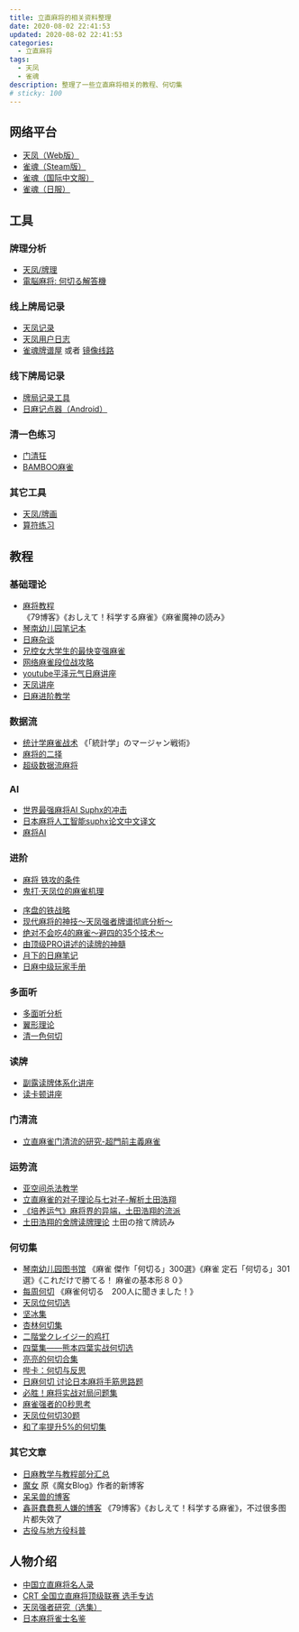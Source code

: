 ```yaml
---
title: 立直麻将的相关资料整理
date: 2020-08-02 22:41:53
updated: 2020-08-02 22:41:53
categories:
  - 立直麻将
tags:
  - 天凤
  - 雀魂
description: 整理了一些立直麻将相关的教程、何切集
# sticky: 100
---
```


## 网络平台

- [天凤（Web版）](https://tenhou.net/3/)
- [雀魂（Steam版）](https://store.steampowered.com/app/1329410/MahjongSoul/)
- [雀魂（国际中文服）](https://game.maj-soul.com/1/)
- [雀魂（日服）](https://game.mahjongsoul.com/)

## 工具

### 牌理分析

- [天凤/牌理](https://tenhou.net/2/)
- [電脳麻将: 何切る解答機](http://kobalab.net/majiang/dapai.html)

### 线上牌局记录

- [天凤记录](http://arcturus.su/tenhou/ranking/)
- [天凤用户日志](https://nodocchi.moe/)
- [雀魂牌谱屋](https://amae-koromo.sapk.ch/) 或者 [镜像线路](https://saki.sapk.ch/)

### 线下牌局记录

- [牌局记录工具](http://jmj.tw/noteapp.html)
- [日麻记点器（Android）](https://bbs.nga.cn/read.php?tid=12223436)

### 清一色练习

- [门清狂](http://hinakin.main.jp/mckonweb/index.htm)
- [BAMBOO麻雀](https://www.gamedesign.jp/games/bamboo/)

### 其它工具

- [天凤/牌画](https://tenhou.net/2/img/)
- [算符练习](http://jmj.tw/fupractice.html)

## 教程

### 基础理论

- [麻将教程](https://www.bilibili.com/read/readlist/rl45758)  
  《79博客》《おしえて！科学する麻雀》《麻雀魔神の読み》
- [琴南幼儿园笔记本](https://www.bilibili.com/read/readlist/rl79513)
- [日麻杂谈](https://www.bilibili.com/read/readlist/rl119820)
- [兄控女大学生的最快变强麻雀](https://www.bilibili.com/read/readlist/rl298846)
- [网络麻雀段位战攻略](https://www.bilibili.com/read/readlist/rl48989)
- [youtube平泽元气日麻讲座](https://www.bilibili.com/read/readlist/rl332844)
- [天凤讲座](https://www.bilibili.com/read/readlist/rl331953)
- [日麻进阶教学](https://www.bilibili.com/read/readlist/rl53461)

### 数据流

- [统计学麻雀战术](https://www.bilibili.com/read/readlist/rl97988) 
  《「統計学」のマージャン戦術》
- [麻将的二择](https://www.bilibili.com/read/readlist/rl116320)
- [超级数据流麻将](https://www.bilibili.com/read/readlist/rl248018)

### AI

- [世界最强麻将AI Suphx的冲击](https://www.bilibili.com/read/readlist/rl303207)
- [日本麻将人工智能suphx论文中文译文](https://www.bilibili.com/read/readlist/rl359661)
- [麻将AI](https://www.bilibili.com/read/readlist/rl360217)

### 进阶

- [麻将 铁攻的条件](https://www.bilibili.com/read/readlist/rl257506)
- [鬼打·天凤位的麻雀机理](https://www.bilibili.com/read/readlist/rl213137)
<!-- - [麻将·序盘的铁战略](https://www.bilibili.com/read/readlist/rl230102) -->
- [序盘的铁战略](https://www.bilibili.com/read/readlist/rl230215)
- [现代麻将的神技～天凤强者牌谱彻底分析～](https://www.bilibili.com/read/readlist/rl334584)
- [绝对不会吃4的麻雀～避四的35个技术～](https://www.bilibili.com/read/readlist/rl331955)
- [由顶级PRO讲述的读牌的神髓](https://www.bilibili.com/read/readlist/rl357928)
- [月下的日麻笔记](https://www.bilibili.com/read/readlist/rl70683)
- [日麻中级玩家手册](https://www.bilibili.com/read/readlist/rl248531)

### 多面听

- [多面听分析](https://www.bilibili.com/read/readlist/rl119817)
- [翼形理论](https://www.bilibili.com/read/readlist/rl119818)
- [清一色何切](https://www.bilibili.com/read/readlist/rl231796)

### 读牌

- [副露读牌体系化讲座](https://www.bilibili.com/read/readlist/rl119814)
- [读卡顿讲座](https://www.bilibili.com/read/readlist/rl292896)

### 门清流

- [立直麻雀门清流的研究-超門前主義麻雀](https://zhuanlan.zhihu.com/menqingliu)

### 运势流

- [亚空间杀法教学](https://www.bilibili.com/read/readlist/rl79957)
- [立直麻雀的对子理论与七对子-解析土田浩翔](https://zhuanlan.zhihu.com/duizililun)
- [《培养运气》麻将界的异端，土田浩翔的流派](https://www.bilibili.com/read/readlist/rl329524)
- [土田浩翔的舍牌读牌理论](https://www.bilibili.com/read/readlist/rl332764)  土田の捨て牌読み

### 何切集

- [琴南幼儿园图书馆](https://www.bilibili.com/read/readlist/rl69713)
  《麻雀 傑作「何切る」300選》《麻雀 定石「何切る」301選》《これだけで勝てる！ 麻雀の基本形８０》
- [每周何切](https://www.bilibili.com/read/readlist/rl99009)
  《麻雀何切る　200人に聞きました！》
- [天凤位何切选](https://www.bilibili.com/read/readlist/rl160601)
- [坚冰集](https://www.bilibili.com/read/readlist/rl129296)
- [杏林何切集](https://www.bilibili.com/read/readlist/rl171589)
- [二階堂クレイジー的鸡打](https://www.bilibili.com/read/readlist/rl274453)
- [四葉集——熊本四葉实战何切选](https://www.bilibili.com/read/readlist/rl151716)
- [亮亮的何切合集](https://www.bilibili.com/read/readlist/rl221534)
- [哔卡：何切与反思](https://www.bilibili.com/read/readlist/rl316487)
- [日麻何切 讨论日本麻将手筋思路题](https://www.bilibili.com/read/readlist/rl361278)
- [必胜！麻将实战对局问题集](https://www.bilibili.com/read/readlist/rl343942)
- [麻雀强者的0秒思考](https://www.bilibili.com/read/readlist/rl265065)
- [天凤位何切30题](https://www.bilibili.com/read/readlist/rl333087)
- [和了率提升5%的何切集](https://www.bilibili.com/read/readlist/rl375715)

### 其它文章

- [日麻教学与教程部分汇总](https://zhuanlan.zhihu.com/p/65393773)
- [魔女](https://medium.com/@puyokururu)
  原《魔女Blog》作者的新博客
- [呆呆兽的博客](http://blog.sina.com.cn/u/1913868500)
- [鑫哥蠢蠢惹人嫌的博客](http://blog.sina.com.cn/seventh9)
  《79博客》《おしえて！科学する麻雀》，不过很多图片都失效了
- [古役与地方役科普](https://www.bilibili.com/read/readlist/rl91347)

## 人物介绍

- [中国立直麻将名人录](https://www.bilibili.com/read/readlist/rl144822)
- [CRT 全国立直麻将顶级联赛 选手专访](https://www.bilibili.com/read/readlist/rl213086)
- [天凤强者研究（选集）](https://www.bilibili.com/read/readlist/rl331956)
- [日本麻将雀士名鉴](https://www.bilibili.com/read/readlist/rl215153)

